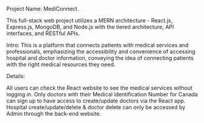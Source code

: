 Project Name: MediConnect.

This full-stack web project utilizes a MERN architecture - React.js, Express.js, MongoDB, and Node.js with the tiered architecture, API interfaces, and RESTful APIs.

Intro: This is a platform that connects patients with medical services and professionals, emphasizing the accessibility and convenience of accessing hospital and doctor information, conveying the idea of connecting patients with the right medical resources they need.

Details:

All users can check the React website to see the medical services without logging in.
Only doctors with their Medical Identification Number for Canada can sign up to have access to create/update doctors via the React app.
Hospital create/update/delete & doctor delete can only be accessed by Admin through the back-end website.
